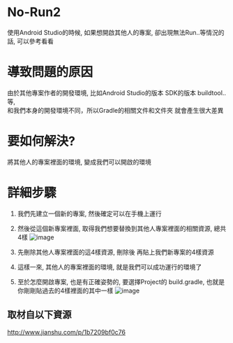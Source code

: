 # No-Run2
使用Android Studio的時候, 如果想開啟其他人的專案, 卻出現無法Run..等情況的話, 可以參考看看

導致問題的原因
==================================
由於其他專案作者的開發環境, 比如Android Studio的版本 SDK的版本 buildtool..等,                                   
和我們本身的開發環境不同，所以Gradle的相關文件和文件夾 就會產生很大差異                                   

要如何解決?
==================================
將其他人的專案裡面的環境, 變成我們可以開啟的環境

詳細步驟
==================================
1. 我們先建立一個新的專案, 然後確定可以在手機上運行

2. 然後從這個新專案裡面, 取得我們想要替換到其他人專案裡面的相關資源, 總共4樣
![image](https://i.imgur.com/Lz3EyGI.jpg)

3. 先刪除其他人專案裡面的這4樣資源, 刪除後 再貼上我們新專案的4樣資源

4. 這樣一來, 其他人的專案裡面的環境, 就是我們可以成功運行的環境了

5. 至於怎麼開啟專案, 也是有正確姿勢的, 要選擇Project的 build.gradle, 也就是你剛剛貼過去的4樣裡面的其中一樣
![image](https://i.imgur.com/DDUrmNh.jpg)

取材自以下資源
--------
http://www.jianshu.com/p/1b7209bf0c76
